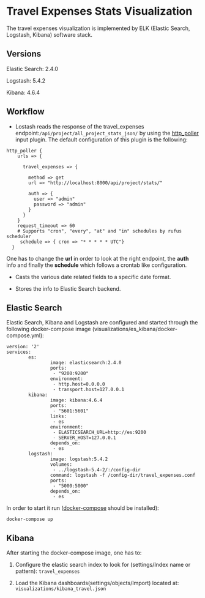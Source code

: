 Travel Expenses Stats Visualization
===================================

The travel expenses visualization is implemented by ELK (Elastic Search, Logstash, Kibana) software stack.

Versions
--------

Elastic Search: 2.4.0

Logstash: 5.4.2

Kibana: 4.6.4

Workflow
--------

-	Lostash reads the response of the travel_expenses endpoint:`/api/project/all_project_stats_json/` by using the [http_poller](https://www.elastic.co/guide/en/logstash/current/plugins-inputs-http_poller.html) input plugin. The default configuration of this plugin is the following:

```
http_poller {
    urls => {

      travel_expenses => {

        method => get
        url => "http://localhost:8000/api/project/stats/"

        auth => {
          user => "admin"
          password => "admin"
        }
      }
    }
    request_timeout => 60
    # Supports "cron", "every", "at" and "in" schedules by rufus scheduler
     schedule => { cron => "* * * * * UTC"}
  }
```

One has to change the **url** in order to look at the right endpoint, the **auth** info and finally the **schedule** which follows a crontab like configuration.

-	Casts the various date related fields to a specific date format.

-	Stores the info to Elastic Search backend.

Elastic Search
--------------

Elastic Search, Kibana and Logstash are configured and started through the following docker-compose image (visualizations/es_kibana/docker-compose.yml):

```
version: '2'
services:
        es:
                image: elasticsearch:2.4.0
                ports:
                 - "9200:9200"
                environment:
                 - http.host=0.0.0.0
                 - transport.host=127.0.0.1
        kibana:
                image: kibana:4.6.4
                ports:
                 - "5601:5601"
                links:
                 - es
                environment:
                 - ELASTICSEARCH_URL=http://es:9200
                 - SERVER_HOST=127.0.0.1
                depends_on:
                 - es
        logstash:
                image: logstash:5.4.2
                volumes:
                 - ../logstash-5.4-2/:/config-dir
                command: logstash -f /config-dir/travel_expenses.conf
                ports:
                 - "5000:5000"
                depends_on:
                 - es
```

In order to start it run ([docker-compose](https://docs.docker.com/compose/install/) should be installed):

`docker-compose up`

Kibana
------

After starting the docker-compose image, one has to:

1.	Configure the elastic search index to look for (settings/Index name or pattern): `travel_expenses`

2.	Load the Kibana dashboards(settings/objects/Import) located at: `visualizations/kibana_travel.json`
